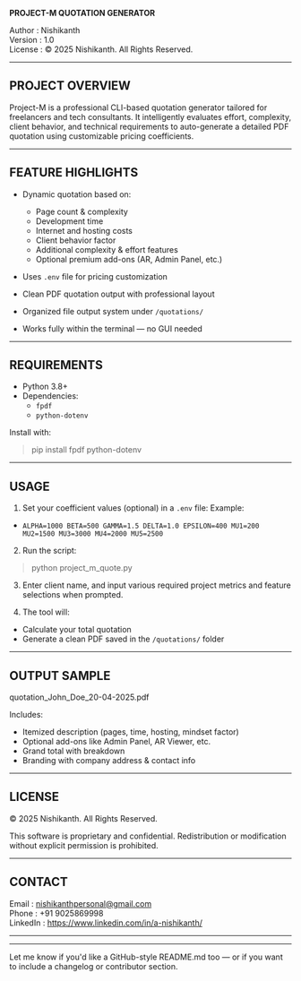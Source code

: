 **PROJECT-M QUOTATION GENERATOR**

Author   : Nishikanth  
Version  : 1.0  
License  : © 2025 Nishikanth. All Rights Reserved.

--------------------------------------------------
PROJECT OVERVIEW
--------------------------------------------------
Project-M is a professional CLI-based quotation generator tailored for freelancers and tech consultants. It intelligently evaluates effort, complexity, client behavior, and technical requirements to auto-generate a detailed PDF quotation using customizable pricing coefficients.

--------------------------------------------------
FEATURE HIGHLIGHTS
--------------------------------------------------
- Dynamic quotation based on:
  - Page count & complexity
  - Development time
  - Internet and hosting costs
  - Client behavior factor
  - Additional complexity & effort features
  - Optional premium add-ons (AR, Admin Panel, etc.)

- Uses `.env` file for pricing customization
- Clean PDF quotation output with professional layout
- Organized file output system under `/quotations/`
- Works fully within the terminal — no GUI needed

--------------------------------------------------
REQUIREMENTS
--------------------------------------------------
- Python 3.8+
- Dependencies:
  - `fpdf`
  - `python-dotenv`

Install with:
> pip install fpdf python-dotenv

--------------------------------------------------
USAGE
--------------------------------------------------
1. Set your coefficient values (optional) in a `.env` file:
   Example:

- `ALPHA=1000 BETA=500 GAMMA=1.5 DELTA=1.0 EPSILON=400 MU1=200 MU2=1500 MU3=3000 MU4=2000 MU5=2500`

2. Run the script:
> python project_m_quote.py

3. Enter client name, and input various required project metrics and feature selections when prompted.

4. The tool will:
- Calculate your total quotation
- Generate a clean PDF saved in the `/quotations/` folder

--------------------------------------------------
OUTPUT SAMPLE
--------------------------------------------------
quotation_John_Doe_20-04-2025.pdf

Includes:
- Itemized description (pages, time, hosting, mindset factor)
- Optional add-ons like Admin Panel, AR Viewer, etc.
- Grand total with breakdown
- Branding with company address & contact info

--------------------------------------------------
LICENSE
--------------------------------------------------
© 2025 Nishikanth. All Rights Reserved.

This software is proprietary and confidential. Redistribution or modification without explicit permission is prohibited.

--------------------------------------------------
CONTACT
--------------------------------------------------
Email    : nishikanthpersonal@gmail.com  
Phone    : +91 9025869998  
LinkedIn : https://www.linkedin.com/in/a-nishikanth/ 

--------------------------------------------------


---

Let me know if you'd like a GitHub-style README.md too — or if you want to include a changelog or contributor section.
